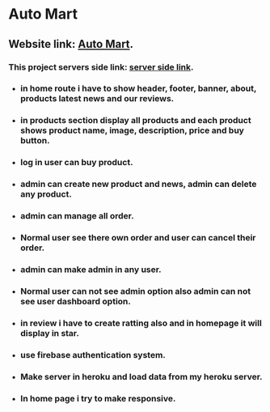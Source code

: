 # Auto Mart

## Website link: [Auto Mart](https://car-website-5710a.web.app/).
### This project servers side link:  [server side link](https://nameless-journey-27300.herokuapp.com).

* ### in home route i have to show header, footer, banner, about, products latest news and our reviews.
* ### in products section display all products and each product shows product name, image, description, price and buy button.
* ### log in user can buy product.
* ### admin can create new product and news, admin can delete any product.
* ### admin can manage all order.
* ### Normal user see there own order and user can cancel their order.
* ### admin can make admin in any user.
* ### Normal user can not see admin option also admin can not see user dashboard option.
* ### in review i have to create ratting also and in homepage it will display in star.
* ### use firebase authentication system.
* ### Make server in heroku and load data from my heroku server.
* ### In home page i try to make responsive.